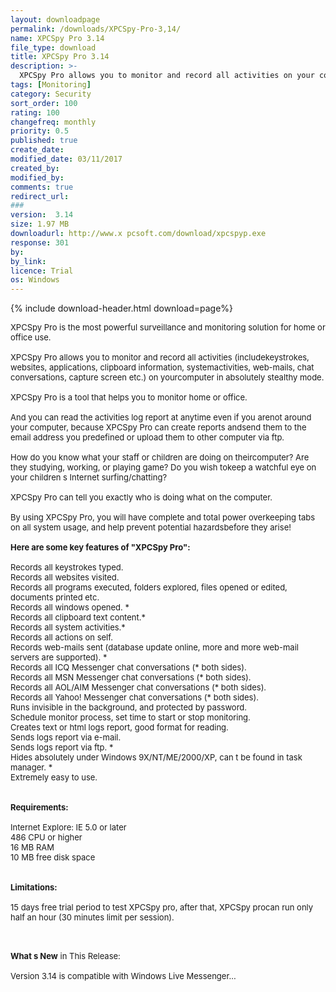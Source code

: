 ```yaml
---
layout: downloadpage
permalink: /downloads/XPCSpy-Pro-3,14/
name: XPCSpy Pro 3.14
file_type: download
title: XPCSpy Pro 3.14
description: >-
  XPCSpy Pro allows you to monitor and record all activities on your computer in absolutely stealthy mode
tags: [Monitoring]
category: Security
sort_order: 100
rating: 100
changefreq: monthly
priority: 0.5
published: true
create_date: 
modified_date: 03/11/2017
created_by: 
modified_by: 
comments: true
redirect_url: 
### 
version:  3.14
size: 1.97 MB
downloadurl: http://www.x pcsoft.com/download/xpcspyp.exe
response: 301
by: 
by_link: 
licence: Trial 
os: Windows
---
```


{% include download-header.html download=page%}

<p style="fix-download-text !important">
<p><font size="2"><p>XPCSpy Pro is the most powerful surveillance and monitoring solution for home or office use. <br />
<br />
XPCSpy Pro allows you to monitor and record all activities (includekeystrokes, websites, applications, clipboard information, systemactivities, web-mails, chat conversations, capture screen etc.) on yourcomputer in absolutely stealthy mode. <br />
<br />
XPCSpy Pro is a tool that helps you to monitor home or office.<br />
<br />
And you can read the activities log report at anytime even if you arenot around your computer, because XPCSpy Pro can create reports andsend them to the email</a> address you predefined or upload them to other computer via ftp. <br />
<br />
How do you know what your staff or children are doing on theircomputer? Are they studying, working, or playing game? Do you wish tokeep a watchful eye on your children s Internet surfing/chatting? <br />
<br />
XPCSpy Pro can tell you exactly who is doing what on the computer. <br />
<br />
By using XPCSpy Pro, you will have complete and total power overkeeping tabs on all system usage, and help prevent potential hazardsbefore they arise!<br />
<br />
<span><strong>Here are some key features of "XPCSpy Pro":</strong></span><br />
<br />
Records all keystrokes typed. <br />
Records all websites visited. <br />
Records all programs executed, folders explored, files opened or edited, documents printed etc. <br />
Records all windows opened. * <br />
Records all clipboard text content.* <br />
Records all system activities.* <br />
Records all actions on self. <br />
Records web-mails sent (database update online, more and more web-mail servers are supported). * <br />
Records all ICQ Messenger chat conversations (* both sides). <br />
Records all MSN Messenger chat conversations (* both sides). <br />
Records all AOL/AIM Messenger chat conversations (* both sides). <br />
Records all Yahoo! Messenger chat conversations (* both sides). <br />
Runs invisible in the background, and protected by password. <br />
Schedule monitor process, set time to start or stop monitoring. <br />
Creates text or html logs report, good format for reading. <br />
Sends logs report via e-mail</a>. <br />
Sends logs report via ftp. * <br />
Hides absolutely under Windows 9X/NT/ME/2000/XP, can t be found in task manager. * <br />
Extremely easy to use.<br />
<br />
<br />
<span><strong>Requirements:</strong></span><br />
<br />
Internet Explore: IE 5.0 or later <br />
486 CPU or higher <br />
16 MB RAM <br />
10 MB free disk space <br />
<br />
<br />
<span><strong>Limitations:</strong></span><br />
<br />
15 days free trial period to test XPCSpy pro, after that, XPCSpy procan run only half an hour (30 minutes limit per session). <br />
</p>
<div class="celltext_big"><br />
<br />
<strong>What s New</strong> in This Release:<br />
<br />
Version 3.14 is compatible with Windows Live Messenger...</div></p></p>
